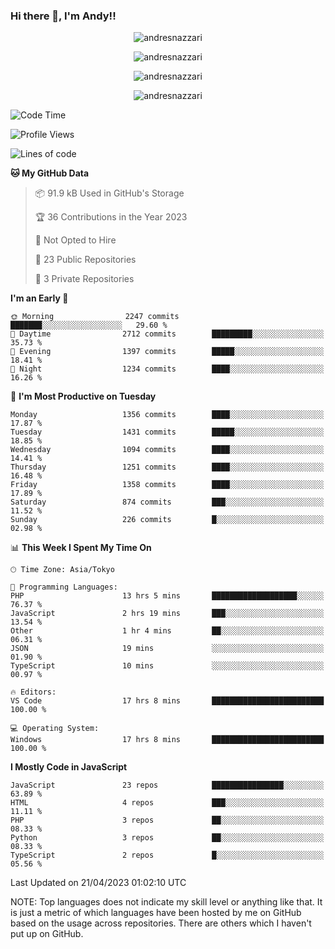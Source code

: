 ### Hi there 👋, I'm Andy!!

<p align="center" >
  <img src="https://github-profile-trophy.vercel.app/?username=AndresNazzari&theme=dracula&column=-1" alt="andresnazzari"/>
</p>

<p align="center">
  <img  src="https://github-readme-stats.vercel.app/api?username=AndresNazzari&count_private=true&show_icons=true&theme=dracula" alt="andresnazzari"/>
</p>
<p align="center">
  <img  src="https://github-readme-stats.vercel.app/api/top-langs/?username=AndresNazzari&layout=compact" alt="andresnazzari"/>
</p>
<p align="center" >
  <img src="https://github-readme-stats.vercel.app/api/wakatime?username=AndresNazzari" alt="andresnazzari"/>
</p>

<!--START_SECTION:waka-->
![Code Time](http://img.shields.io/badge/Code%20Time-456%20hrs%2039%20mins-blue)

![Profile Views](http://img.shields.io/badge/Profile%20Views-0-blue)

![Lines of code](https://img.shields.io/badge/From%20Hello%20World%20I%27ve%20Written-6.0%20million%20lines%20of%20code-blue)

**🐱 My GitHub Data** 

> 📦 91.9 kB Used in GitHub's Storage 
 > 
> 🏆 36 Contributions in the Year 2023
 > 
> 🚫 Not Opted to Hire
 > 
> 📜 23 Public Repositories 
 > 
> 🔑 3 Private Repositories 
 > 
**I'm an Early 🐤** 

```text
🌞 Morning                2247 commits        ███████░░░░░░░░░░░░░░░░░░   29.60 % 
🌆 Daytime                2712 commits        █████████░░░░░░░░░░░░░░░░   35.73 % 
🌃 Evening                1397 commits        █████░░░░░░░░░░░░░░░░░░░░   18.41 % 
🌙 Night                  1234 commits        ████░░░░░░░░░░░░░░░░░░░░░   16.26 % 
```
📅 **I'm Most Productive on Tuesday** 

```text
Monday                   1356 commits        ████░░░░░░░░░░░░░░░░░░░░░   17.87 % 
Tuesday                  1431 commits        █████░░░░░░░░░░░░░░░░░░░░   18.85 % 
Wednesday                1094 commits        ████░░░░░░░░░░░░░░░░░░░░░   14.41 % 
Thursday                 1251 commits        ████░░░░░░░░░░░░░░░░░░░░░   16.48 % 
Friday                   1358 commits        ████░░░░░░░░░░░░░░░░░░░░░   17.89 % 
Saturday                 874 commits         ███░░░░░░░░░░░░░░░░░░░░░░   11.52 % 
Sunday                   226 commits         █░░░░░░░░░░░░░░░░░░░░░░░░   02.98 % 
```


📊 **This Week I Spent My Time On** 

```text
🕑︎ Time Zone: Asia/Tokyo

💬 Programming Languages: 
PHP                      13 hrs 5 mins       ███████████████████░░░░░░   76.37 % 
JavaScript               2 hrs 19 mins       ███░░░░░░░░░░░░░░░░░░░░░░   13.54 % 
Other                    1 hr 4 mins         ██░░░░░░░░░░░░░░░░░░░░░░░   06.31 % 
JSON                     19 mins             ░░░░░░░░░░░░░░░░░░░░░░░░░   01.90 % 
TypeScript               10 mins             ░░░░░░░░░░░░░░░░░░░░░░░░░   00.97 % 

🔥 Editors: 
VS Code                  17 hrs 8 mins       █████████████████████████   100.00 % 

💻 Operating System: 
Windows                  17 hrs 8 mins       █████████████████████████   100.00 % 
```

**I Mostly Code in JavaScript** 

```text
JavaScript               23 repos            ████████████████░░░░░░░░░   63.89 % 
HTML                     4 repos             ███░░░░░░░░░░░░░░░░░░░░░░   11.11 % 
PHP                      3 repos             ██░░░░░░░░░░░░░░░░░░░░░░░   08.33 % 
Python                   3 repos             ██░░░░░░░░░░░░░░░░░░░░░░░   08.33 % 
TypeScript               2 repos             █░░░░░░░░░░░░░░░░░░░░░░░░   05.56 % 
```




 Last Updated on 21/04/2023 01:02:10 UTC
<!--END_SECTION:waka-->

NOTE: Top languages does not indicate my skill level or anything like that. It is just a metric of which languages have been hosted by me on GitHub based on the usage across repositories. There are others which I haven't put up on GitHub.

<!-- Here are some ideas to get you started:

-   🔭 I’m currently working on ...
-   🌱 I’m currently learning ...
-   👯 I’m looking to collaborate on ...
-   🤔 I’m looking for help with ...
-   💬 Ask me about ...
-   📫 How to reach me: ...
-   😄 Pronouns: ...
-   ⚡ Fun fact: ... -->
